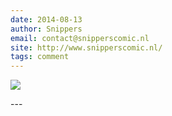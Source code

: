 ```yaml
---
date: 2014-08-13
author: Snippers
email: contact@snipperscomic.nl
site: http://www.snipperscomic.nl/
tags: comment
---
```


<p>
<a href="https://snipperscomic.files.wordpress.com/2014/06/6.jpg"><img src="http://snipperscomic.files.wordpress.com/2014/06/6.jpg?w=580&h=190" /></a>
</p>
---